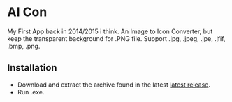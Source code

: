 # AI Con
My First App back in 2014/2015 i think. An Image to Icon Converter, but keep the transparent background for .PNG file. Support .jpg, .jpeg, .jpe, .jfif, .bmp, .png.

## Installation 
- Download and extract the archive found in the latest [latest release](https://github.com/dewabuanam/AI-Con/releases/latest).
- Run .exe.
